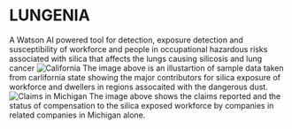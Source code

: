 # LUNGENIA
A Watson AI powered tool for detection, exposure detection and susceptibility of workforce and people in occupational hazardous risks associated with silica that affects the lungs causing silicosis and lung cancer
![California](https://user-images.githubusercontent.com/89135517/130332407-3290dc22-263a-455b-ab97-b31320112650.PNG)
The image above is an illustartion of sample data taken from carlifornia state showing the major contributors for silica exposure of workforce and dwellers in regions assocaited with the dangerous dust.
![Claims in Michigan](https://user-images.githubusercontent.com/89135517/130332458-2fd82ee5-be4a-446a-8a72-39c484ace2b6.PNG)
The image above shows the claims reported and the status of compensation to the silica exposed workforce by companies in related companies in Michigan alone.
